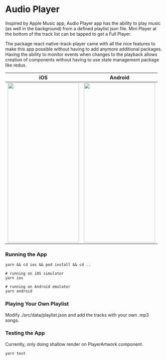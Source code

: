 # Audio Player

Inspired by Apple Music app, Audio Player app has the ability to play music (as well in the background) from a defined playlist json file.  Mini Player at the bottom of the track list can be tapped to get a Full Player.

The package react-native-track-player came with all the nice features to make this app possible without having to add anymore additional packages.  Having the ability to monitor events when changes to the playback allows creation of components without having to use state management package like redux.

iOS           |  Android
:-------------------------:|:-------------------------:
<img src="./docs/AudioPlayerReal-ios.gif" width="227" height="507">  |  <img src="./docs/AudioPlayerReal-android.gif" width="227" height="507">

### Running the App

```
yarn && cd ios && pod install && cd ..

# running on iOS simulator
yarn ios

# running on Android emulator
yarn android
```

### Playing Your Own Playlist

Modify ./src/data/playlist.json and add the tracks with your own .mp3 songs.

### Testing the App

Currently, only doing shallow render on PlayerArtwork component.
```
yarn test
```
